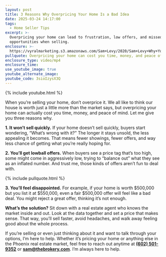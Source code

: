 ```yaml
---
layout: post
title: 3 Reasons Why Overpricing Your Home Is a Bad Idea
date: 2025-03-24 14:17:00
tags:
  - Home Seller Tips
excerpt: >-
  Overpricing your home can lead to frustration, low offers, and missed
  opportunities when selling.
enclosure: >-
  https://vyralmarketing.s3.amazonaws.com/Sam+Levy/2020/Sam+Levy+Why+You+Shouldn't+Overprice+Your+Home+3.mp4
pullquote: Overpricing your home can cost you time, money, and peace of mind.
enclosure_type: video/mp4
enclosure_time:
use_youtube_image: true
youtube_alternate_image:
youtube_code: 3sioIzysX3Q
---
```

{% include youtube.html %}

When you’re selling your home, don’t overprice it. We all like to think our house is worth just a little more than the market says, but overpricing your home can actually cost you time, money, and peace of mind. Let me give you three reasons why.

**1\. It won’t sell quickly.** If your home doesn’t sell quickly, buyers start wondering, “What’s wrong with it?” The longer it stays unsold, the less appealing it becomes. That means fewer showings, fewer offers, and way less chance of getting what you’re really hoping for.

**2\. You’ll get lowball offers.** When buyers see a price tag that’s too high, some might come in aggressively low, trying to “balance out” what they see as an inflated number. And trust me, those kinds of offers aren’t fun to deal with.

{% include pullquote.html %}

**3\. You’ll feel disappointed.** For example, if your home is worth $500,000 but you list it at $550,000, even a fair $500,000 offer will feel like a bad deal. You might reject a great offer, thinking it’s not enough.

**What’s the solution?** Sit down with a real estate agent who knows the market inside and out. Look at the data together and set a price that makes sense. That way, you’ll sell faster, avoid headaches, and walk away feeling good about the whole process.

If you’re selling or even just thinking about it and want to talk through your options, I’m here to help. Whether it’s pricing your home or anything else in the Phoenix real estate market, feel free to reach out anytime at [**(602) 501-9352**](tel:6025019352) or [**sam@thebrokery.com**](mailto:sam@thebrokery.com). I’m always here to help.